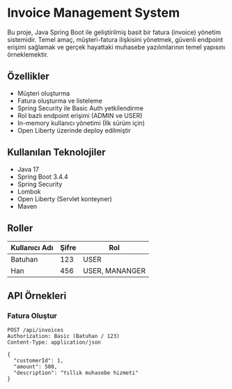 # Invoice Management System

Bu proje, Java Spring Boot ile geliştirilmiş basit bir fatura (invoice) yönetim sistemidir. 
Temel amaç, müşteri-fatura ilişkisini yönetmek, güvenli endpoint erişimi sağlamak ve gerçek hayattaki muhasebe yazılımlarının temel yapısını örneklemektir.

## Özellikler

- Müşteri oluşturma
- Fatura oluşturma ve listeleme
- Spring Security ile Basic Auth yetkilendirme
- Rol bazlı endpoint erişimi (ADMIN ve USER)
- In-memory kullanıcı yönetimi (İlk sürüm için)
- Open Liberty üzerinde deploy edilmiştir

## Kullanılan Teknolojiler

- Java 17
- Spring Boot 3.4.4
- Spring Security
- Lombok
- Open Liberty (Servlet konteyner)
- Maven

## Roller

| Kullanıcı Adı | Şifre | Rol    |
|---------------|-------|--------|
| Batuhan       | 123  | USER  |
| Han           | 456  | USER, MANANGER   |

## API Örnekleri

### Fatura Oluştur

```http
POST /api/invoices
Authorization: Basic (Batuhan / 123)
Content-Type: application/json

{
  "customerId": 1,
  "amount": 500,
  "description": "Yıllık muhasebe hizmeti"
}
